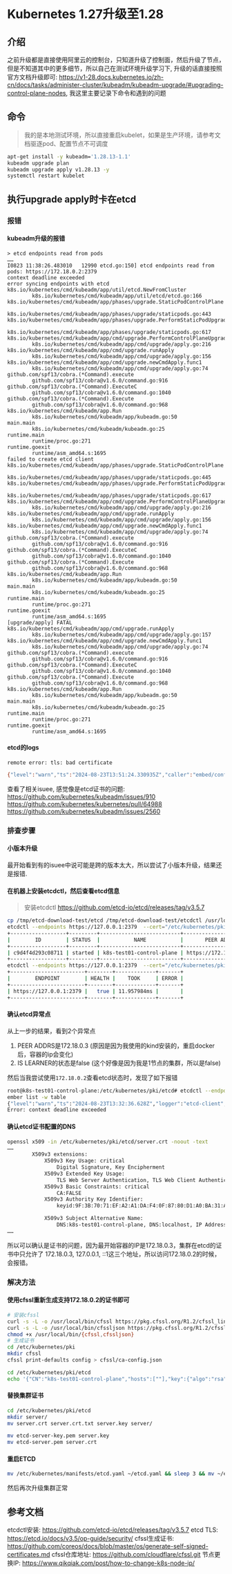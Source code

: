 # Kubernetes 1.27升级至1.28


## 介绍

之前升级都是直接使用阿里云的控制台，只知道升级了控制面，然后升级了节点，但是不知道其中的更多细节，所以自己在测试环境升级学习下, 升级的话直接按照官方文档升级即可: https://v1-28.docs.kubernetes.io/zh-cn/docs/tasks/administer-cluster/kubeadm/kubeadm-upgrade/#upgrading-control-plane-nodes, 我这里主要记录下命令和遇到的问题

## 命令
> 我的是本地测试环境，所以直接重启kubelet，如果是生产环境，请参考文档驱逐pod、配置节点不可调度
```bash
apt-get install -y kubeadm='1.28.13-1.1'
kubeadm upgrade plan
kubeadm upgrade apply v1.28.13 -y
systemctl restart kubelet
```

## 执行upgrade apply时卡在etcd

### 报错

#### kubeadm升级的报错

```golang
> etcd endpoints read from pods
……
I0823 11:38:26.483010   12990 etcd.go:150] etcd endpoints read from pods: https://172.18.0.2:2379
context deadline exceeded
error syncing endpoints with etcd
k8s.io/kubernetes/cmd/kubeadm/app/util/etcd.NewFromCluster
        k8s.io/kubernetes/cmd/kubeadm/app/util/etcd/etcd.go:166
k8s.io/kubernetes/cmd/kubeadm/app/phases/upgrade.StaticPodControlPlane
        k8s.io/kubernetes/cmd/kubeadm/app/phases/upgrade/staticpods.go:443
k8s.io/kubernetes/cmd/kubeadm/app/phases/upgrade.PerformStaticPodUpgrade
        k8s.io/kubernetes/cmd/kubeadm/app/phases/upgrade/staticpods.go:617
k8s.io/kubernetes/cmd/kubeadm/app/cmd/upgrade.PerformControlPlaneUpgrade
        k8s.io/kubernetes/cmd/kubeadm/app/cmd/upgrade/apply.go:216
k8s.io/kubernetes/cmd/kubeadm/app/cmd/upgrade.runApply
        k8s.io/kubernetes/cmd/kubeadm/app/cmd/upgrade/apply.go:156
k8s.io/kubernetes/cmd/kubeadm/app/cmd/upgrade.newCmdApply.func1
        k8s.io/kubernetes/cmd/kubeadm/app/cmd/upgrade/apply.go:74
github.com/spf13/cobra.(*Command).execute
        github.com/spf13/cobra@v1.6.0/command.go:916
github.com/spf13/cobra.(*Command).ExecuteC
        github.com/spf13/cobra@v1.6.0/command.go:1040
github.com/spf13/cobra.(*Command).Execute
        github.com/spf13/cobra@v1.6.0/command.go:968
k8s.io/kubernetes/cmd/kubeadm/app.Run
        k8s.io/kubernetes/cmd/kubeadm/app/kubeadm.go:50
main.main
        k8s.io/kubernetes/cmd/kubeadm/kubeadm.go:25
runtime.main
        runtime/proc.go:271
runtime.goexit
        runtime/asm_amd64.s:1695
failed to create etcd client
k8s.io/kubernetes/cmd/kubeadm/app/phases/upgrade.StaticPodControlPlane
        k8s.io/kubernetes/cmd/kubeadm/app/phases/upgrade/staticpods.go:445
k8s.io/kubernetes/cmd/kubeadm/app/phases/upgrade.PerformStaticPodUpgrade
        k8s.io/kubernetes/cmd/kubeadm/app/phases/upgrade/staticpods.go:617
k8s.io/kubernetes/cmd/kubeadm/app/cmd/upgrade.PerformControlPlaneUpgrade
        k8s.io/kubernetes/cmd/kubeadm/app/cmd/upgrade/apply.go:216
k8s.io/kubernetes/cmd/kubeadm/app/cmd/upgrade.runApply
        k8s.io/kubernetes/cmd/kubeadm/app/cmd/upgrade/apply.go:156
k8s.io/kubernetes/cmd/kubeadm/app/cmd/upgrade.newCmdApply.func1
        k8s.io/kubernetes/cmd/kubeadm/app/cmd/upgrade/apply.go:74
github.com/spf13/cobra.(*Command).execute
        github.com/spf13/cobra@v1.6.0/command.go:916
github.com/spf13/cobra.(*Command).ExecuteC
        github.com/spf13/cobra@v1.6.0/command.go:1040
github.com/spf13/cobra.(*Command).Execute
        github.com/spf13/cobra@v1.6.0/command.go:968
k8s.io/kubernetes/cmd/kubeadm/app.Run
        k8s.io/kubernetes/cmd/kubeadm/app/kubeadm.go:50
main.main
        k8s.io/kubernetes/cmd/kubeadm/kubeadm.go:25
runtime.main
        runtime/proc.go:271
runtime.goexit
        runtime/asm_amd64.s:1695
[upgrade/apply] FATAL
k8s.io/kubernetes/cmd/kubeadm/app/cmd/upgrade.runApply
        k8s.io/kubernetes/cmd/kubeadm/app/cmd/upgrade/apply.go:157
k8s.io/kubernetes/cmd/kubeadm/app/cmd/upgrade.newCmdApply.func1
        k8s.io/kubernetes/cmd/kubeadm/app/cmd/upgrade/apply.go:74
github.com/spf13/cobra.(*Command).execute
        github.com/spf13/cobra@v1.6.0/command.go:916
github.com/spf13/cobra.(*Command).ExecuteC
        github.com/spf13/cobra@v1.6.0/command.go:1040
github.com/spf13/cobra.(*Command).Execute
        github.com/spf13/cobra@v1.6.0/command.go:968
k8s.io/kubernetes/cmd/kubeadm/app.Run
        k8s.io/kubernetes/cmd/kubeadm/app/kubeadm.go:50
main.main
        k8s.io/kubernetes/cmd/kubeadm/kubeadm.go:25
runtime.main
        runtime/proc.go:271
runtime.goexit
        runtime/asm_amd64.s:1695
```

#### etcd的logs

`remote error: tls: bad certificate`

```bash
{"level":"warn","ts":"2024-08-23T13:51:24.330935Z","caller":"embed/config_logging.go:169","msg":"rejected connection","remote-addr":"172.18.0.2:41408","server-name":"172.18.0.2","error":"remote error: tls: bad certificate"}
```
查看了相关isuee, 感觉像是etcd证书的问题: 
https://github.com/kubernetes/kubeadm/issues/910
https://github.com/kubernetes/kubernetes/pull/64988
https://github.com/kubernetes/kubeadm/issues/2560

### 排查步骤

#### 小版本升级

最开始看到有的isuee中说可能是跨的版本太大，所以尝试了小版本升级，结果还是报错.

#### 在机器上安装etcdctl，然后查看etcd信息
> 安装etcdctl https://github.com/etcd-io/etcd/releases/tag/v3.5.7
```bash
cp /tmp/etcd-download-test/etcd /tmp/etcd-download-test/etcdctl /usr/local/bin/
etcdctl --endpoints https://127.0.0.1:2379  --cert="/etc/kubernetes/pki/etcd/server.crt"  --key="/etc/kubernetes/pki/etcd/server.key"  --cacert="/etc/kubernetes/pki/etcd/ca.crt" member list -w table
+------------------+---------+--------------------------+-------------------------+-------------------------+------------+
|        ID        | STATUS  |           NAME           |       PEER ADDRS        |      CLIENT ADDRS       | IS LEARNER |
+------------------+---------+--------------------------+-------------------------+-------------------------+------------+
| c9d4f4d293c08711 | started | k8s-test01-control-plane | https://172.18.0.3:2380 | https://172.18.0.2:2379 |      false |
+------------------+---------+--------------------------+-------------------------+-------------------------+------------+
etcdctl --endpoints https://127.0.0.1:2379  --cert="/etc/kubernetes/pki/etcd/server.crt"  --key="/etc/kubernetes/pki/etcd/server.key"  --cacert="/etc/kubernetes/pki/etcd/ca.crt" endpoint health -w table
+------------------------+--------+-------------+-------+
|        ENDPOINT        | HEALTH |    TOOK     | ERROR |
+------------------------+--------+-------------+-------+
| https://127.0.0.1:2379 |   true | 11.957984ms |       |
+------------------------+--------+-------------+-------+
```

#### 确认etcd异常点

从上一步的结果，看到2个异常点
1. PEER ADDRS是172.18.0.3 (原因是因为我使用的kind安装的，重启docker后，容器的ip会变化)
2. IS LEARNER的状态是false (这个好像是因为我是1节点的集群，所以是false)

然后当我尝试使用`172.18.0.2`查看etcd状态时，发现了如下报错

```bash
root@k8s-test01-control-plane:/etc/kubernetes/pki/etcd# etcdctl --endpoints https://172.18.0.2:2379  --cert="/etc/kubernetes/pki/etcd/server.crt"  --key="/etc/kubernetes/pki/etcd/server.key"  --cacert="/etc/kubernetes/pki/etcd/ca.crt" m
ember list -w table
{"level":"warn","ts":"2024-08-23T13:32:36.628Z","logger":"etcd-client","caller":"v3@v3.5.7/retry_interceptor.go:62","msg":"retrying of unary invoker failed","target":"etcd-endpoints://0xc0003de000/172.18.0.2:2379","attempt":0,"error":"rpc error: code = DeadlineExceeded desc = latest balancer error: last connection error: connection error: desc = \"transport: authentication handshake failed: x509: certificate is valid for 172.18.0.3, 127.0.0.1, ::1, not 172.18.0.2\""} 
Error: context deadline exceeded
```

#### 确认etcd证书配置的DNS

```bash
openssl x509 -in /etc/kubernetes/pki/etcd/server.crt -noout -text
……
        X509v3 extensions:
            X509v3 Key Usage: critical
                Digital Signature, Key Encipherment
            X509v3 Extended Key Usage:
                TLS Web Server Authentication, TLS Web Client Authentication
            X509v3 Basic Constraints: critical
                CA:FALSE
            X509v3 Authority Key Identifier:
                keyid:9F:3B:70:71:EF:A2:A1:DA:F4:0F:87:80:D1:A0:BA:31:A5:EF:FB:3B

            X509v3 Subject Alternative Name:
                DNS:k8s-test01-control-plane, DNS:localhost, IP Address:172.18.0.3, IP Address:127.0.0.1, IP Address:0:0:0:0:0:0:0:1
……
```

所以可以确认是证书的问题，因为最开始容器的IP是172.18.0.3，集群在etcd的证书中只允许了 172.18.0.3, 127.0.0.1, ::1这三个地址，所以访问172.18.0.2的时候，会报错。

### 解决方法

#### 使用cfssl重新生成支持172.18.0.2的证书即可
```bash
# 安装cfssl
curl -s -L -o /usr/local/bin/cfssl https://pkg.cfssl.org/R1.2/cfssl_linux-amd64
curl -s -L -o /usr/local/bin/cfssljson https://pkg.cfssl.org/R1.2/cfssljson_linux-amd64
chmod +x /usr/local/bin/{cfssl,cfssljson}
# 生成证书
cd /etc/kubernetes/pki
mkdir cfssl
cfssl print-defaults config > cfssl/ca-config.json

cd /etc/kubernetes/pki/etcd
echo '{"CN":"k8s-test01-control-plane","hosts":[""],"key":{"algo":"rsa","size":2048}}' | cfssl gencert -ca=ca.crt -ca-key=ca.key  -profile=etcd-server -hostname="k8s-test01-control-plane,localhost,172.18.0.3,172.18.0.2,127.0.0.1,0:0:0:0:0:0:0:1" - | cfssljson -bare etcd-server
```

#### 替换集群证书
```bash
cd /etc/kubernetes/pki/etcd
mkdir server/
mv server.crt server.crt.txt server.key server/

mv etcd-server-key.pem server.key
mv etcd-server.pem server.crt
```

#### 重启ETCD
```bash
mv /etc/kubernetes/manifests/etcd.yaml ~/etcd.yaml && sleep 3 && mv ~/etcd.yaml /etc/kubernetes/manifests/etcd.yaml
```

然后再次升级集群正常

## 参考文档
etcdctl安装: https://github.com/etcd-io/etcd/releases/tag/v3.5.7
etcd TLS: https://etcd.io/docs/v3.5/op-guide/security/
cfssl生成证书: https://github.com/coreos/docs/blob/master/os/generate-self-signed-certificates.md
cfssl仓库地址: https://github.com/cloudflare/cfssl.git
节点更换IP: https://www.qikqiak.com/post/how-to-change-k8s-node-ip/

